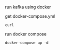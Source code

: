 run kafka using docker


get docker-compose.yml 

```
curl 
```

run docker compose
```
docker-compose up -d
```
